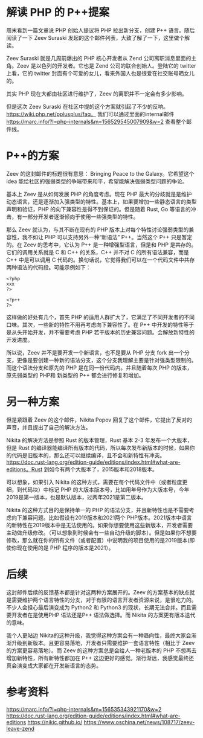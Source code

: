 # 解读 PHP 的 P++提案

周末看到一篇文章说 PHP 创始人提议将 PHP 拉出新分支，创建 P++ 语言。随后阅读了一下 Zeev Suraski 发起的这个邮件列表，大致了解了一下，这里做个解读。

Zeev Suraski 就是几周前爆出的 PHP 核心开发者从 Zend 公司离职消息里面的主角。Zeev 是以色列的开发者。它也是 Zend 公司的联合创始人。登陆它的 twitter 上看，它的 twitter 封面有个可爱的女儿，看来外国人也是很爱在社交账号晒女儿的。

其实 PHP 现在大都由社区进行维护了，Zeev 的离职并不一定会有多少影响。

但是这次 Zeev Suraski 在社区中提的这个方案就引起了不少的反响。https://wiki.php.net/pplusplus/faq。 我们可以通过里面的internal邮件 https://marc.info/?l=php-internals&m=156529545007909&w=2 查看整个邮件线。

# P++的方案

Zeev 的这封邮件的标题很有意思：  Bringing Peace to the Galaxy。它希望这个idea 能给社区的强弱类型的争端带来和平，希望能解决强弱类型问题的争论。

基本上 Zeev 是从如何发展 PHP 的角度考虑。现在 PHP 最大的分歧就是是维护动态语言，还是逐渐加入强类型的特性。基本上，如果要增加一些静态语言的类型声明和验证，PHP 的向下兼容性是得不到保证的。但是随着 Rust, Go 等语言的冲击，有一部分开发者逐渐倾向于使用一些强类型的特性。

那么 Zeev 就认为，与其不断在现有的 PHP 版本上对每个特性讨论强弱类型的兼容性，我不如让 PHP 可以支持另外一种“新语法” P++。当然这个 P++ 只是暂定的。在 Zeev 的思考中，它认为 P++ 是一种增强型语言，但是和 PHP 是共存的。它们的调用关系就是 C 和 C++ 的关系，C++ 并不对 C 的所有语法兼容，而是C++ 中是可以调用 C 代码的。换句话说，它觉得我们可以在一个代码文件中共存两种语法的代码段。可能示例如下：

```
<?php
xxx
?>

<?p++
?>
```

这样做的好处有几个，首先 PHP 的适用人群扩大了，它满足了不同开发者的不同口味。其次，一些新的特性不用再考虑向下兼容性了。在 P++ 中开发的特性等于是从头开始开发，并不需要考虑 PHP 若干版本的历史兼容问题。会解放新特性的开发进度。

所以说，Zeev 并不是要开发一个新语言，也不是要从 PHP 分支 fork 出一个分支，更像是要创建一种新的语法分支，这个分支我理解主要是针对强类型限制的。而这个语法分支和原先的 PHP 是在同一份代码内。并且随着每次 PHP 的版本，原先弱类型的 PHP和 新类型的 P++ 都会进行修复和增加。

# 另一种方案

但是紧跟着 Zeev 的这个邮件，Nikita Popov 回复了这个邮件，它提出了反对的声音，并且提出了自己的解决方法。

Nikita 的解决方法是参照 Rust 的版本管理，Rust 基本 2-3 年发布一个大版本，但是 Rust 的编译器能编译所有版本的代码，所以每次发布新版本的时候，如果你的代码是旧版本的，那么还可以继续编译，且不会和新特性有冲突。 https://doc.rust-lang.org/edition-guide/editions/index.html#what-are-editions。Rust 到如今有两个大版本了，2015版本和2018版本。

可以想象，如果引入 Nikita 的这种方式，需要在每个代码文件中（或者粒度更细，到代码块）中标记 PHP 的大版本版本号，比如用年号作为大版本号，今年2019是第一版本，也是默认版本，过两年2021是第二版本。

Nikita 的这种方式目的是保持单一的 PHP 的语法分支，并且新特性也是不需要考虑向下兼容问题。比如假设有2019版本和2021两个 PHP版本。2021版本中语言的新特性在2019版本中是无法使用的。如果你想要使用这些新版本，开发者需要主动做升级修改。（可以想象到时候会有一些自动升级的脚本）。但是如果你不想要修改，那么就在你的所有文件（或者配置）中说明我的项目使用的是2019版本(即使你现在使用的是 PHP 程序的版本是2021）。

# 后续

这封邮件后续的反馈基本都是针对这两种方案展开的。Zeev 的方案基本的缺点就是需要维护两个语言特性的分支，对于有限的语言开发者资源来说，是很吃力的。不少人会担心最后演变成为 Python2 和 Python3 的现状，长期无法合并。而且需要开发者在是使用PHP 语法还是P++ 语法做选择。而 Nikita 的方案更有版本迭代的意味。

我个人更站边 Nikita的这种升级，我觉得这种方案会有一种趋向性，最终大家会渐渐升级到新版本。且更容易落地，开发者只需要维护一套语言特性（相比于 Zeev 的方案更容易落地）。而 Zeev 的这种方案总是会给人一种老版本的 PHP 不想再去增加新特性，所有新特性都加在 P++ 这边更好的感觉。渐行渐远，我感觉最终还真会演变成大家都在开发新语言的态势。

# 参考资料
https://marc.info/?l=php-internals&m=156535343921170&w=2
https://doc.rust-lang.org/edition-guide/editions/index.html#what-are-editions
https://nikic.github.io/
https://www.oschina.net/news/108717/zeev-leave-zend
